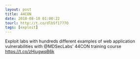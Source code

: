 ```yaml
---
layout: post
title: 44CON
date: 2018-08-10 01:00:22
tourl: http://t.co/dlbSf1777O
tags: [exploit]
---
```

Exploit labs with hundreds different examples of web application vulnerabilities with @MDSecLabs' 44CON training course https://t.co/zHiugwqB6k